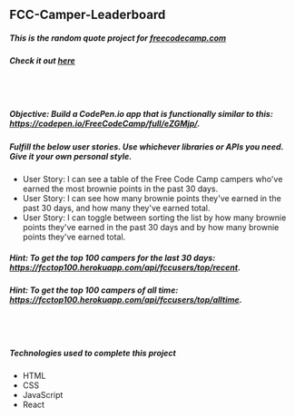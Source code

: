 ## FCC-Camper-Leaderboard
##### This is the random quote project for [freecodecamp.com](https://www.freecodecamp.com/challenges/build-a-camper-leaderboard)
##### Check it out [here](http://htmlpreview.github.io/?https://github.com/moT01/FCC-Camper-Leaderboard/blob/master/index.html)

<br/>
<br/>

##### Objective: Build a CodePen.io app that is functionally similar to this: https://codepen.io/FreeCodeCamp/full/eZGMjp/.
##### Fulfill the below user stories. Use whichever libraries or APIs you need. Give it your own personal style.
- User Story: I can see a table of the Free Code Camp campers who've earned the most brownie points in the past 30 days.
- User Story: I can see how many brownie points they've earned in the past 30 days, and how many they've earned total.
- User Story: I can toggle between sorting the list by how many brownie points they've earned in the past 30 days and by how many brownie points they've earned total.

##### Hint: To get the top 100 campers for the last 30 days: https://fcctop100.herokuapp.com/api/fccusers/top/recent.
##### Hint: To get the top 100 campers of all time: https://fcctop100.herokuapp.com/api/fccusers/top/alltime.

<br/>
<br/>

##### Technologies used to complete this project
- HTML
- CSS
- JavaScript
- React

